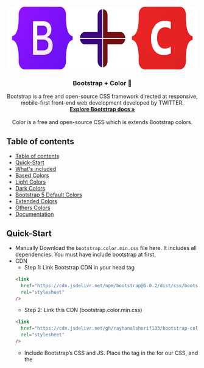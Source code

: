 <p align="center">
  <a href="https://getbootstrap.com/">
    <img
      src="./assets/logo/bootstrap+color.png"
      alt="Bootstrap logo"
      width="auto"
      height="165"
    />
  </a>
</p>

<h3 align="center">Bootstrap + Color 🌈</h3>

<p align="center">
  Bootstrap is a free and open-source CSS framework directed at responsive, mobile-first front-end web development developed by TWITTER.
  <br />
  <a href="https://getbootstrap.com/docs/5.2/"
    ><strong>Explore Bootstrap docs »</strong></a
  >
  <br />
  <br />
  Color is a free and open-source CSS which is extends Bootstrap colors.
</p>

## Table of contents

- [Table of contents](#table-of-contents)
- [Quick-Start](#quick-start)
- [What's included](#whats-included)
- [Based Colors](#based-colors)
- [Light Colors](#light-colors)
- [Dark Colors](#dark-colors)
- [Bootstrap 5 Default Colors](#bootstrap-5-default-colors)
- [Extended Colors](#extended-colors)
- [Others Colors](#others-colors)
- [Documentation](#documentation)

## Quick-Start

- Manually
  Download the `bootstrap.color.min.css` file here. It includes all dependencies. You must have include bootstrap at first.
- CDN
  - Step 1: Link Bootstrap CDN in your head tag
  ```html
  <link
    href="https://cdn.jsdelivr.net/npm/bootstrap@5.0.2/dist/css/bootstrap.min.css"
    rel="stylesheet"
  />
  ```
  - Step 2: Link this CDN (bootstrap.color.min.css)
  ```html
  <link
    href="https://cdn.jsdelivr.net/gh/rayhanalshorif133/bootstrap-color/dist/css@1.0.0/bootstrap.color.min.css"
    rel="stylesheet"
  />
  ```
  - Include Bootstrap’s CSS and JS. Place the <link> tag in the <head> for our CSS, and the <script> tag for our JavaScript bundle (including Popper for positioning dropdowns, poppers, and tooltips) before the closing </body>.
  ```html
  <!DOCTYPE html>
  <html lang="en">
    <head>
      <meta charset="utf-8" />
      <meta name="viewport" content="width=device-width, initial-scale=1" />
      <title>Bootstrap demo</title>
      <link
        href="https://cdn.jsdelivr.net/npm/bootstrap@5.2.0/dist/css/bootstrap.min.css"
        rel="stylesheet"
      />
      <link
        href="https://cdn.jsdelivr.net/gh/rayhan133/bootstrap-color/dist/css@1.0.0/bootstrap.color.min.css"
        rel="stylesheet"
      />
    </head>
    <body>
      <h1>Hello, world!</h1>
      <script src="https://cdn.jsdelivr.net/npm/bootstrap@5.2.0/dist/js/bootstrap.bundle.min.js"></script>
      <script src="https://cdn.jsdelivr.net/npm/@popperjs/core@2.11.5/dist/umd/popper.min.js"></script>
      <script src="https://cdn.jsdelivr.net/npm/bootstrap@5.2.0/dist/js/bootstrap.min.js"></script>
    </body>
  </html>
  ```

## What's included

We are providing many other classes as color property.

## Based Colors

- text-"color-name" :star: Which is provided `Text Color` Example: `text-primary`

  - <img src="./assets/class/normal/text.png" alt="Bootstrap logo" width="250" height="75"/>

```html
<span class="text-primary"> text-primary </span>
```

- bg-"color-name" :star: Which is provided `Background Color` Example: bg-primary

  - <img src="./assets/class/normal/bg.png" alt="Bootstrap logo" width="250" height="75"/>

```html
<span class="bg-primary"> bg-primary </span>
```

- bd-"color-name" :star: Which is provided `Border Color` Example: bd-primary

  - <img src="./assets/class/normal/bd.png" alt="Bootstrap logo" width="250" height="75"/>

```html
<span class="bd-primary"> bd-primary </span>
```

- btn-"color-name" :star: Which is provided `Button Color` Example: btn-primary

  - <img src="./assets/class/normal/btn.png" alt="Border Logo" width="250" height="75"/>

```html
<span class="btn-primary"> btn-primary </span>
```

- btn-outline-"color-name" :star: Which is provided `Button Outline Color with Hover Effect` Example: btn-outline-primary

  - <img src="./assets/class/normal/btn-outline.png" alt="Button outline" width="250" height="75"/> <img src="./assets/class/normal/btn-outline-hover.png" alt="Button outline hover" width="250" height="75"/>

```html
<span class="btn-outline-primary"> btn-outline-primary </span>
```

## Light Colors

- text-"color-light-name" :star: Which is provided `Text's Light Color` Example: `text-light-primary`

  - <img src="./assets/class/light/text-light.png" alt="Bootstrap logo" width="250" height="75"/>

```html
<span class="text-light-primary"> text-light-primary </span>
```

- bg-"color-light-name" :star: Which is provided `Text's Light Background Color` Example: bg-light-primary

  - <img src="./assets/class/light/bg-light.png" alt="Bootstrap light" width="250" height="75"/>

```html
<span class="bg-light-primary"> bg-light-primary </span>
```

- bd-"color-name" :star: Which is provided `Border Color` Example: bd-primary

  - <img src="./assets/class/light/bd-light.png" alt="Bootstrap light" width="250" height="75"/>

```html
<span class="bd-light-primary"> bd-light-primary </span>
```

- btn-light-"color-name" :star: Which is provided `Button Color` Example: btn-light-primary

  - <img src="./assets/class/light/btn-light.png" alt="Button light" width="250" height="75"/>

```html
<span class="btn-light-primary"> btn-light-primary </span>
```

- btn-outline-light-"color-name" :star: Which is provided `Button Outline light Color with Hover Effect` Example: btn-outline-light-primary

  - <img src="./assets/class/light/btn-outline-light.png" alt="Button outline" width="250" height="75"/> <img src="./assets/class/light/btn-outline-light-hover.png" alt="Button outline hover" width="250" height="75"/>

```html
<span class="btn-outline-light-primary"> btn-outline-light-primary </span>
```

## Dark Colors

- text-dark"color-name" :star: Which is provided `Text's Dark Color` Example: `text-dark-primary`

  - <img src="./assets/class/dark/text-dark.png" alt="Bootstrap dark primary" width="250" height="75"/>

```html
<span class="text-dark-primary"> text-dark-primary </span>
```

- bg-dark-"color-name" :star: Which is provided `Background Dark Color` Example: bg-dark-primary

  - <img src="./assets/class/dark/bg-dark.png" alt="Bootstrap logo" width="250" height="75"/>

```html
<span class="bg-dark-primary"> bg-dark-primary </span>
```

- bd-dark-"color-name" :star: Which is provided `Border Dark Color` Example: bd-dark-primary

  - <img src="./assets/class/dark/bd-dark.png" alt="Bootstrap bd dark" width="250" height="75"/>

```html
<span class="bd-dark-primary"> bd-dark-primary </span>
```

- btn-dark-"color-name" :star: Which is provided `Button Dark Color` Example: btn-dark-primary

  - <img src="./assets/class/dark/btn-dark.png" alt="Border dark Btn" width="250" height="75"/>

```html
<span class="btn-dark-primary"> btn-dark-primary </span>
```

- btn-outline-dark-"color-name" :star: Which is provided `Button Outline Dark Color with Hover Effect` Example: btn-outline-dark-primary

  - <img src="./assets/class/dark/btn-outline-dark.png" alt="Button outline dark" width="250" height="75"/> <img src="./assets/class/dark/btn-outline-dark-hover.png" alt="Button outline hover" width="250" height="75"/>

```html
<span class="btn-outline-dark-primary"> btn-outline-dark-primary </span>
```

## Bootstrap 5 Default Colors

- ![#0d6efd](https://via.placeholder.com/15/0d6efd/0d6efd.png) `primary` - ![#868e96](https://via.placeholder.com/15/868e96/868e96.png) `secondary` - ![#5cb85c](https://via.placeholder.com/15/5cb85c/5cb85c.png) `success` - ![#ffffff](https://via.placeholder.com/15/ffffff/ffffff.png) `white` - ![#f8f9fa](https://via.placeholder.com/15/f8f9fa/f8f9fa.png) `light` - ![#b7bfc7](https://via.placeholder.com/15/b7bfc7/b7bfc7.png) `muted` - ![#343a40](https://via.placeholder.com/15/343a40/343a40.png) `dark` - ![#007bff](https://via.placeholder.com/15/007bff/007bff.png) `info` - ![#31b0d5](https://via.placeholder.com/15/31b0d5/31b0d5.png) `link` - ![#f0ad4e](https://via.placeholder.com/15/f0ad4e/f0ad4e.png) `warning` - ![#d9534f](https://via.placeholder.com/15/d9534f/d9534f.png) `danger`

## Extended Colors

- ![#e83e8c](https://via.placeholder.com/15/e83e8c/e83e8c.png) `pink` 
- 
- 
- 
- 
- 
- 
- 
- - ![#b200ec](https://via.placeholder.com/15/b200ec/b200ec.png) `violet` - ![#008000](https://via.placeholder.com/15/008000/008000.png) `green` - ![#fb6600](https://via.placeholder.com/15/fb6600/fb6600.png) `orange` - ![#ff0000](https://via.placeholder.com/15/ff0000/ff0000.png) `red` - ![#fdfd34](https://via.placeholder.com/15/fdfd34/fdfd34.png) `yellow` - ![#0019f9](https://via.placeholder.com/15/0019f9/0019f9.png) `blue` - ![#8C1F1F](https://via.placeholder.com/15/8C1F1F/8C1F1F.png) `brown` - ![#E0115F](https://via.placeholder.com/15/E0115F/E0115F.png) `ruby` - ![#C44B8A](https://via.placeholder.com/15/C44B8A/C44B8A.png) `mulberry` - ![#787276](https://via.placeholder.com/15/787276/787276.png) `fossil` - ![#0B6623](https://via.placeholder.com/15/0B6623/0B6623.png) `forest` - ![#F9A602](https://via.placeholder.com/15/F9A602/F9A602.png) `gold` - ![#FA8071](https://via.placeholder.com/15/FA8071/FA8071.png) `salmon` - ![#F7DD7E](https://via.placeholder.com/15/F7DD7E/F7DD7E.png) `mellow` - ![#0D4D94](https://via.placeholder.com/15/0D4D94/0D4D94.png) `yale` - ![#4B3925](https://via.placeholder.com/15/4B3925/4B3925.png) `cedar` - ![#F81895](https://via.placeholder.com/15/F81895/F81895.png) `hot` - ![#B43757](https://via.placeholder.com/15/B43757/B43757.png) `hibiscus` - ![#353535](https://via.placeholder.com/15/353535/353535.png) `shadow` - ![#51C878](https://via.placeholder.com/15/51C878/51C878.png) `emerald` - ![#813E0A](https://via.placeholder.com/15/813E0A/813E0A.png) `clay` - ![#8C011E](https://via.placeholder.com/15/8C011E/8C011E.png) `burgundy` - ![#FBE104](https://via.placeholder.com/15/FBE104/FBE104.png) `bumblebee` - ![#1135A7](https://via.placeholder.com/15/1135A7/1135A7.png) `egyptian` - ![#775C31](https://via.placeholder.com/15/775C31/775C31.png) `peanut` - ![#F74A8A](https://via.placeholder.com/15/F74A8A/F74A8A.png) `french` - ![#8D4585](https://via.placeholder.com/15/8D4585/8D4585.png) `plum` - ![#757A7D](https://via.placeholder.com/15/757A7D/757A7D.png) `steel` - ![#28AC87](https://via.placeholder.com/15/28AC87/28AC87.png) `jungle` - ![#FD6A02](https://via.placeholder.com/15/FD6A02/FD6A02.png) `tiger` - ![#A55B52](https://via.placeholder.com/15/A55B52/A55B52.png) `redwood` - ![#FAE19E](https://via.placeholder.com/15/FAE19E/FAE19E.png) `eggnog` - ![#579ED2](https://via.placeholder.com/15/579ED2/579ED2.png) `carolina` - ![#5C2C06](https://via.placeholder.com/15/5C2C06/5C2C06.png) `bread` - ![#DC3062](https://via.placeholder.com/15/DC3062/DC3062.png) `cerise` - ![#6E2CA8](https://via.placeholder.com/15/6E2CA8/6E2CA8.png) `grape` - ![#88807D](https://via.placeholder.com/15/88807D/88807D.png) `stone` - ![#ABB9A0](https://via.placeholder.com/15/ABB9A0/ABB9A0.png) `laurel` - ![#EA9506](https://via.placeholder.com/15/EA9506/EA9506.png) `honey` - ![#D31F3C](https://via.placeholder.com/15/D31F3C/D31F3C.png) `raspberry` - ![#FBD95E](https://via.placeholder.com/15/FBD95E/FBD95E.png) `royal` - ![#4F97A3](https://via.placeholder.com/15/4F97A3/4F97A3.png) `turkish` - ![#623514](https://via.placeholder.com/15/623514/623514.png) `caramel` - ![#EC5578](https://via.placeholder.com/15/EC5578/EC5578.png) `punch` - ![#9A66CA](https://via.placeholder.com/15/9A66CA/9A66CA.png) `amethyst` - ![#554D4A](https://via.placeholder.com/15/554D4A/554D4A.png) `ash` - ![#4CBB17](https://via.placeholder.com/15/4CBB17/4CBB17.png) `kelly` - ![#8B4000](https://via.placeholder.com/15/8B4000/8B4000.png) `rust` - ![#B80F0A](https://via.placeholder.com/15/B80F0A/B80F0A.png) `crimson` - ![#D3B55B](https://via.placeholder.com/15/D3B55B/D3B55B.png) `trombone` - ![#131D39](https://via.placeholder.com/15/131D39/131D39.png) `denim` - ![#7E481C](https://via.placeholder.com/15/7E481C/7E481C.png) `tawny` - ![#FF67CC](https://via.placeholder.com/15/FF67CC/FF67CC.png) `rose` - ![#775C31](https://via.placeholder.com/15/775C31/775C31.png) `peanut` - ![#775C31](https://via.placeholder.com/15/775C31/775C31.png) `peanut` - ![#775C31](https://via.placeholder.com/15/775C31/775C31.png) `peanut` - ![#775C31](https://via.placeholder.com/15/775C31/775C31.png) `peanut` - ![#775C31](https://via.placeholder.com/15/775C31/775C31.png) `peanut` - ![#775C31](https://via.placeholder.com/15/775C31/775C31.png) `peanut` - ![#775C31](https://via.placeholder.com/15/775C31/775C31.png) `peanut` - ![#775C31](https://via.placeholder.com/15/775C31/775C31.png) `peanut` - ![#775C31](https://via.placeholder.com/15/775C31/775C31.png) `peanut` - ![#775C31](https://via.placeholder.com/15/775C31/775C31.png) `peanut` - ![#775C31](https://via.placeholder.com/15/775C31/775C31.png) `peanut` - ![#775C31](https://via.placeholder.com/15/775C31/775C31.png) `peanut` - ![#775C31](https://via.placeholder.com/15/775C31/775C31.png) `peanut` - ![#775C31](https://via.placeholder.com/15/775C31/775C31.png) `peanut` - ![#775C31](https://via.placeholder.com/15/775C31/775C31.png) `peanut` - ![#775C31](https://via.placeholder.com/15/775C31/775C31.png) `peanut` - ![#775C31](https://via.placeholder.com/15/775C31/775C31.png) `peanut` - ![#775C31](https://via.placeholder.com/15/775C31/775C31.png) `peanut` - ![#775C31](https://via.placeholder.com/15/775C31/775C31.png) `peanut` - ![#775C31](https://via.placeholder.com/15/775C31/775C31.png) `peanut` - ![#775C31](https://via.placeholder.com/15/775C31/775C31.png) `peanut` - ![#775C31](https://via.placeholder.com/15/775C31/775C31.png) `peanut` - ![#775C31](https://via.placeholder.com/15/775C31/775C31.png) `peanut` - ![#775C31](https://via.placeholder.com/15/775C31/775C31.png) `peanut` - ![#775C31](https://via.placeholder.com/15/775C31/775C31.png) `peanut` - ![#775C31](https://via.placeholder.com/15/775C31/775C31.png) `peanut` - ![#775C31](https://via.placeholder.com/15/775C31/775C31.png) `peanut` - ![#775C31](https://via.placeholder.com/15/775C31/775C31.png) `peanut` - ![#775C31](https://via.placeholder.com/15/775C31/775C31.png) `peanut` - ![#775C31](https://via.placeholder.com/15/775C31/775C31.png) `peanut` - ![#775C31](https://via.placeholder.com/15/775C31/775C31.png) `peanut` - ![#775C31](https://via.placeholder.com/15/775C31/775C31.png) `peanut` - ![#775C31](https://via.placeholder.com/15/775C31/775C31.png) `peanut` - ![#775C31](https://via.placeholder.com/15/775C31/775C31.png) `peanut` - ![#775C31](https://via.placeholder.com/15/775C31/775C31.png) `peanut` - ![#775C31](https://via.placeholder.com/15/775C31/775C31.png) `peanut` - ![#775C31](https://via.placeholder.com/15/775C31/775C31.png) `peanut` - ![#775C31](https://via.placeholder.com/15/775C31/775C31.png) `peanut` - ![#775C31](https://via.placeholder.com/15/775C31/775C31.png) `peanut` - ![#775C31](https://via.placeholder.com/15/775C31/775C31.png) `peanut` - ![#775C31](https://via.placeholder.com/15/775C31/775C31.png) `peanut` - ![#775C31](https://via.placeholder.com/15/775C31/775C31.png) `peanut` - ![#775C31](https://via.placeholder.com/15/775C31/775C31.png) `peanut` - ![#775C31](https://via.placeholder.com/15/775C31/775C31.png) `peanut` - ![#775C31](https://via.placeholder.com/15/775C31/775C31.png) `peanut` - ![#775C31](https://via.placeholder.com/15/775C31/775C31.png) `peanut` - ![#775C31](https://via.placeholder.com/15/775C31/775C31.png) `peanut` - ![#775C31](https://via.placeholder.com/15/775C31/775C31.png) `peanut` - ![#775C31](https://via.placeholder.com/15/775C31/775C31.png) `peanut` - ![#775C31](https://via.placeholder.com/15/775C31/775C31.png) `peanut` - ![#775C31](https://via.placeholder.com/15/775C31/775C31.png) `peanut` - ![#775C31](https://via.placeholder.com/15/775C31/775C31.png) `peanut` - ![#775C31](https://via.placeholder.com/15/775C31/775C31.png) `peanut` - ![#775C31](https://via.placeholder.com/15/775C31/775C31.png) `peanut` - ![#775C31](https://via.placeholder.com/15/775C31/775C31.png) `peanut` - ![#775C31](https://via.placeholder.com/15/775C31/775C31.png) `peanut` - ![#775C31](https://via.placeholder.com/15/775C31/775C31.png) `peanut` - ![#775C31](https://via.placeholder.com/15/775C31/775C31.png) `peanut` - ![#775C31](https://via.placeholder.com/15/775C31/775C31.png) `peanut` - ![#775C31](https://via.placeholder.com/15/775C31/775C31.png) `peanut` - ![#775C31](https://via.placeholder.com/15/775C31/775C31.png) `peanut` - ![#775C31](https://via.placeholder.com/15/775C31/775C31.png) `peanut` - ![#775C31](https://via.placeholder.com/15/775C31/775C31.png) `peanut` - ![#775C31](https://via.placeholder.com/15/775C31/775C31.png) `peanut` - ![#775C31](https://via.placeholder.com/15/775C31/775C31.png) `peanut` - ![#775C31](https://via.placeholder.com/15/775C31/775C31.png) `peanut` - ![#775C31](https://via.placeholder.com/15/775C31/775C31.png) `peanut` - ![#775C31](https://via.placeholder.com/15/775C31/775C31.png) `peanut` - ![#775C31](https://via.placeholder.com/15/775C31/775C31.png) `peanut` - ![#775C31](https://via.placeholder.com/15/775C31/775C31.png) `peanut` - ![#775C31](https://via.placeholder.com/15/775C31/775C31.png) `peanut` - ![#775C31](https://via.placeholder.com/15/775C31/775C31.png) `peanut` - ![#775C31](https://via.placeholder.com/15/775C31/775C31.png) `peanut` - ![#775C31](https://via.placeholder.com/15/775C31/775C31.png) `peanut` - ![#775C31](https://via.placeholder.com/15/775C31/775C31.png) `peanut` - ![#775C31](https://via.placeholder.com/15/775C31/775C31.png) `peanut` - ![#775C31](https://via.placeholder.com/15/775C31/775C31.png) `peanut` - ![#775C31](https://via.placeholder.com/15/775C31/775C31.png) `peanut` - ![#775C31](https://via.placeholder.com/15/775C31/775C31.png) `peanut` - ![#775C31](https://via.placeholder.com/15/775C31/775C31.png) `peanut` - ![#775C31](https://via.placeholder.com/15/775C31/775C31.png) `peanut` - ![#775C31](https://via.placeholder.com/15/775C31/775C31.png) `peanut` - ![#775C31](https://via.placeholder.com/15/775C31/775C31.png) `peanut` - ![#775C31](https://via.placeholder.com/15/775C31/775C31.png) `peanut` - ![#775C31](https://via.placeholder.com/15/775C31/775C31.png) `peanut` - ![#775C31](https://via.placeholder.com/15/775C31/775C31.png) `peanut` - ![#775C31](https://via.placeholder.com/15/775C31/775C31.png) `peanut` - ![#775C31](https://via.placeholder.com/15/775C31/775C31.png) `peanut` - ![#775C31](https://via.placeholder.com/15/775C31/775C31.png) `peanut` - ![#775C31](https://via.placeholder.com/15/775C31/775C31.png) `peanut` - ![#775C31](https://via.placeholder.com/15/775C31/775C31.png) `peanut` - ![#775C31](https://via.placeholder.com/15/775C31/775C31.png) `peanut` - ![#775C31](https://via.placeholder.com/15/775C31/775C31.png) `add`

## Others Colors

- ![#ffffff00](https://via.placeholder.com/15/ffffff00/ffffff00.png) `transparent` 

## Documentation

Head to the [`v4-dev` branch](https://github.com/twbs/bootstrap/tree/v4-dev) to
view the readme, documentation, and source code for Bootstrap 4. ## Table of
contents - [Bootstrap 5](#bootstrap-5) - [Table of contents](#table-of-contents)
